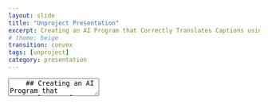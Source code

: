 ```yaml
---
layout: slide
title: "Unproject Presentation"
excerpt: Creating an AI Program that Correctly Translates Captions using Text Analysis for Digital Social Storytelling
# theme: beige
transition: convex
tags: [unproject]
category: presentation
---
```

<link rel="stylesheet" href="dist/theme/beige.css">
<section data-markdown>
  <textarea data-template>
    ## Creating an AI Program that Correctly Translates Captions using Text Analysis Tehcniques for Digital-Social Storytelling.
    Awad AlMehairi
    IM-UH-15111 Introduction to Digital Humanities
    ---
    ## Scope:
    This project focuses on tackeling incorrect social media captions and messages by forging together an AI system that detects inconsistent translations across social media platforms that communicate incoherent ideas.
    The main idea it approaches is language, mainly dialects. Lots of dialects are inproperly docummented online that translation processes are almost always slightly off.
    ---
    ## Data:
    Most data for this project is collected from Intagram accounts of a different language and dialects.
    Instagram account: **@goodbyeoldjumeirah**.
    This account focuses on "archiving traditional, abandoned, and demolished houses in Jumeirah".
    ---
    ## Why?
    - I personally grew up in Jumeirah, Dubai with my family and visiting my grandmother's house there everyday after school.
    The data chosen is important to me as it holds sentimental value with memories.
    - I also want to understand the ideas that 
    ---
   ## Techniques:
   Use text analysis techniques to further analyze proposed texts (and dialects) to better compose correct translation programs in
    ---
   ## Aims:
    The main goal of this project is to create a flawless database that can successfully detect inaccurate translations and correct them.
    
    ---
   ## Participation:
    This project aims to contain ideas of the people in Jumeirah that showcase cultural diversity and availability through language.
    
    ---
   ## Workplan:
    1. Collect data from Instagram Posts.
    2. The team detect comments not in English, usually in Emirati Arabic.
    4. Categorize the data based on the degree of inaccuracies.
    5. Understand the inaccurate translations in the context of the post.
    6. Process the inaccuracies through a curated database.
    7. Check if the captions pass as accurate or inaccurate.
    8. Develop an webpage that hosts this program.
    9. Create a public trial run of the program that can be tested by people.
    10. Implement people's suggestions and possibly expand the database with
  </textarea>
</section>
